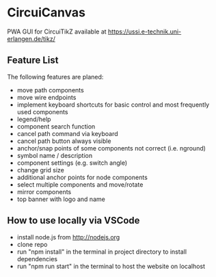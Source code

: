 
# CircuiCanvas

PWA GUI for CircuiTikZ available at https://ussi.e-technik.uni-erlangen.de/tikz/

## Feature List

The following features are planed:

* move path components
* move wire endpoints
* implement keyboard shortcuts for basic control and most frequently used components
* legend/help
* component search function
* cancel path command via keyboard
* cancel path button always visible
* anchor/snap points of some components not correct (i.e. nground)
* symbol name / description
* component settings (e.g. switch angle)
* change grid size
* additional anchor points for node components
* select multiple components and move/rotate
* mirror components
* top banner with logo and name

## How to use locally via VSCode

* install node.js from http://nodejs.org
* clone repo
* run "npm install" in the terminal in project directory to install dependencies
* run "npm run start" in the terminal to host the website on localhost
